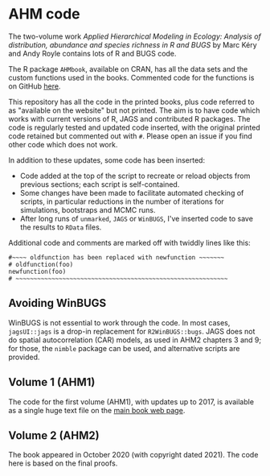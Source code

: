 # AHM code

The two-volume work *Applied Hierarchical Modeling in Ecology: Analysis of distribution, abundance and species richness in R and BUGS* by Marc Kéry and Andy Royle contains lots of R and BUGS code.

The R package `AHMbook`, available on CRAN, has all the data sets and the custom functions used in the books. Commented code for the functions is on GitHub [here](https://github.com/mikemeredith/AHMbook).

This repository has all the code in the printed books, plus code referred to as "available on the website" but not printed. The aim is to have code which works with current versions of R, JAGS and contributed R packages. The code is regularly tested and updated code inserted, with the original printed code retained but commented out with `#`. Please open an issue if you find other code which does not work.

In addition to these updates, some code has been inserted:
* Code added at the top of the script to recreate or reload objects from previous sections; each script is self-contained.
* Some changes have been made to facilitate automated checking of scripts, in particular reductions in the number of iterations for simulations, bootstraps and MCMC runs.
* After long runs of `unmarked`, `JAGS` or `WinBUGS`, I've inserted code to save the results to `RData` files.

Additional code and comments are marked off with twiddly lines like this:
```
#~~~~ oldfunction has been replaced with newfunction ~~~~~~~
# oldfunction(foo)
newfunction(foo)
# ~~~~~~~~~~~~~~~~~~~~~~~~~~~~~~~~~~~~~~~~~~~~~~~~~~~~~~~~~~~
```

## Avoiding WinBUGS

WinBUGS is not essential to work through the code. In most cases, `jagsUI::jags` is a drop-in replacement for `R2WinBUGS::bugs`. JAGS does not do spatial autocorrelation (CAR) models, as used in AHM2 chapters 3 and 9; for those, the `nimble` package can be used, and alternative scripts are provided.

## Volume 1 (AHM1)

The code for the first volume (AHM1), with updates up to 2017, is available as a single huge text file on the [main book web page](http://www.mbr-pwrc.usgs.gov/pubanalysis/keryroylebook/).

## Volume 2 (AHM2)

The book appeared in October 2020 (with copyright dated 2021). The code here is based on the final proofs.
